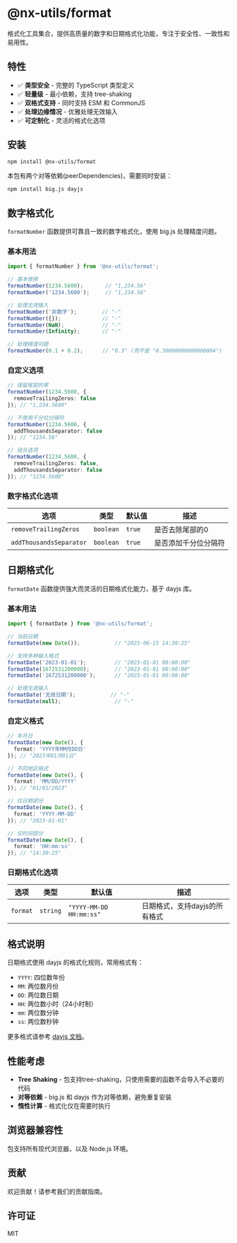 # @nx-utils/format

格式化工具集合，提供高质量的数字和日期格式化功能，专注于安全性、一致性和易用性。

## 特性

- ✅ **类型安全** - 完整的 TypeScript 类型定义
- ✅ **轻量级** - 最小依赖，支持 tree-shaking
- ✅ **双格式支持** - 同时支持 ESM 和 CommonJS
- ✅ **处理边缘情况** - 优雅处理无效输入
- ✅ **可定制化** - 灵活的格式化选项

## 安装

```bash
npm install @nx-utils/format
```

本包有两个对等依赖(peerDependencies)，需要同时安装：

```bash
npm install big.js dayjs
```

## 数字格式化

`formatNumber` 函数提供可靠且一致的数字格式化，使用 big.js 处理精度问题。

### 基本用法

```ts
import { formatNumber } from '@nx-utils/format';

// 基本使用
formatNumber(1234.5600);       // "1,234.56"
formatNumber('1234.5600');     // "1,234.56"

// 处理无效输入
formatNumber('非数字');        // "-"
formatNumber({});             // "-"
formatNumber(NaN);            // "-"
formatNumber(Infinity);       // "-"

// 处理精度问题
formatNumber(0.1 + 0.2);      // "0.3" (而不是 "0.30000000000000004")
```

### 自定义选项

```ts
// 保留尾部的零
formatNumber(1234.5600, { 
  removeTrailingZeros: false 
}); // "1,234.5600"

// 不使用千分位分隔符
formatNumber(1234.5600, { 
  addThousandsSeparator: false 
}); // "1234.56"

// 组合选项
formatNumber(1234.5600, { 
  removeTrailingZeros: false, 
  addThousandsSeparator: false 
}); // "1234.5600"
```

### 数字格式化选项

| 选项 | 类型 | 默认值 | 描述 |
| --- | --- | --- | --- |
| `removeTrailingZeros` | `boolean` | `true` | 是否去除尾部的0 |
| `addThousandsSeparator` | `boolean` | `true` | 是否添加千分位分隔符 |

## 日期格式化

`formatDate` 函数提供强大而灵活的日期格式化能力，基于 dayjs 库。

### 基本用法

```ts
import { formatDate } from '@nx-utils/format';

// 当前日期
formatDate(new Date());           // "2023-06-15 14:30:25"

// 支持多种输入格式
formatDate('2023-01-01');         // "2023-01-01 00:00:00"
formatDate(1672531200000);        // "2023-01-01 00:00:00"
formatDate('1672531200000');      // "2023-01-01 00:00:00"

// 处理无效输入
formatDate('无效日期');           // "-"
formatDate(null);                 // "-"
```

### 自定义格式

```ts
// 年月日
formatDate(new Date(), { 
  format: 'YYYY年MM月DD日' 
}); // "2023年01月01日"

// 不同地区格式
formatDate(new Date(), { 
  format: 'MM/DD/YYYY' 
}); // "01/01/2023"

// 仅日期部分
formatDate(new Date(), { 
  format: 'YYYY-MM-DD' 
}); // "2023-01-01"

// 仅时间部分
formatDate(new Date(), { 
  format: 'HH:mm:ss' 
}); // "14:30:25"
```

### 日期格式化选项

| 选项 | 类型 | 默认值 | 描述 |
| --- | --- | --- | --- |
| `format` | `string` | `"YYYY-MM-DD HH:mm:ss"` | 日期格式，支持dayjs的所有格式 |

## 格式说明

日期格式使用 dayjs 的格式化规则，常用格式有：

- `YYYY`: 四位数年份
- `MM`: 两位数月份
- `DD`: 两位数日期
- `HH`: 两位数小时（24小时制）
- `mm`: 两位数分钟
- `ss`: 两位数秒钟

更多格式请参考 [dayjs 文档](https://day.js.org/docs/en/display/format)。

## 性能考虑

- **Tree Shaking** - 包支持tree-shaking，只使用需要的函数不会导入不必要的代码
- **对等依赖** - big.js 和 dayjs 作为对等依赖，避免重复安装
- **惰性计算** - 格式化仅在需要时执行

## 浏览器兼容性

包支持所有现代浏览器，以及 Node.js 环境。

## 贡献

欢迎贡献！请参考我们的贡献指南。

## 许可证

MIT 